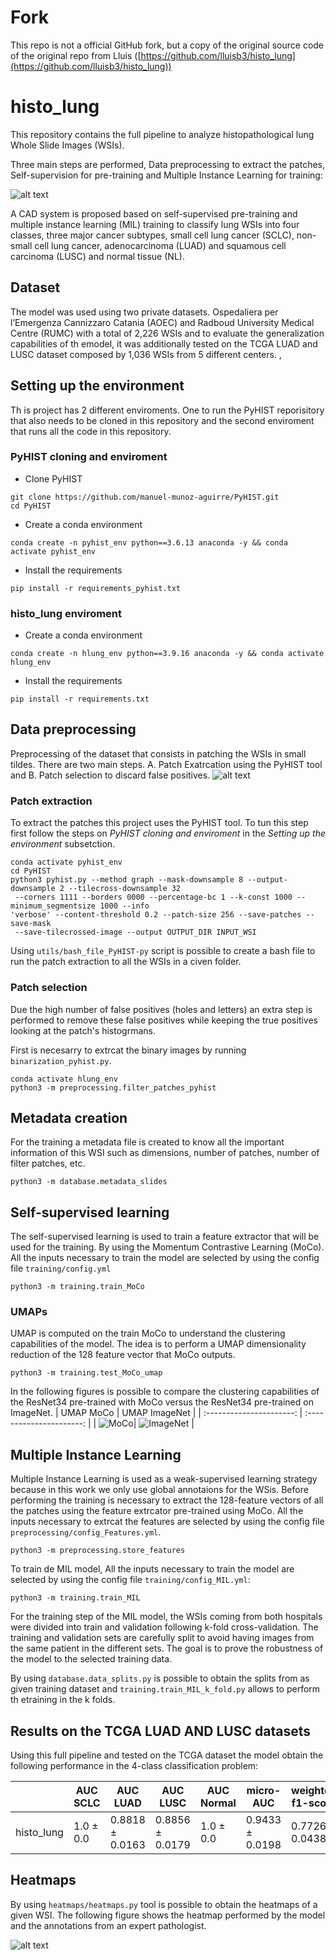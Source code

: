 # Fork
This repo is not a official  GitHub fork, but a copy of the original source code of the original repo from Lluis ([https://github.com/lluisb3/histo_lung](https://github.com/lluisb3/histo_lung))

# histo_lung
This repository contains the full pipeline to analyze histopathological lung Whole Slide Images
(WSIs).




Three main steps are performed, Data preprocessing to extract the patches,
 Self-supervision for pre-training and Multiple Instance Learning for training:

 ![alt text](figures/pipeline.png "Pipeline")

A CAD system is proposed based on self-supervised pre-training and multiple instance learning
(MIL) training to classify lung WSIs into four classes, three major cancer subtypes, small cell
 lung cancer (SCLC), non-small cell lung cancer, adenocarcinoma (LUAD) and squamous cell carcinoma
 (LUSC) and normal tissue (NL).

## Dataset
The model was used using two private datasets. Ospedaliera per l’Emergenza Cannizzaro Catania (AOEC)
 and Radboud University Medical Centre (RUMC) with a total of 2,226 WSIs and to evaluate the 
 generalization capabilities of th emodel, it was additionally tested on the TCGA LUAD and LUSC
 dataset composed by 1,036 WSIs from 5 different centers.
,
## Setting up the environment
Th is project has 2 different enviroments. One to run the PyHIST reporisitory that also needs to be 
cloned in this repository and the second enviroment that runs all the code in this repository.

### PyHIST cloning and enviroment 
- Clone PyHIST
```
git clone https://github.com/manuel-munoz-aguirre/PyHIST.git
cd PyHIST
```

- Create a conda environment
```
conda create -n pyhist_env python==3.6.13 anaconda -y && conda activate pyhist_env
```
- Install the requirements
```
pip install -r requirements_pyhist.txt
```

### histo_lung enviroment
- Create a conda environment
```
conda create -n hlung_env python==3.9.16 anaconda -y && conda activate hlung_env
```
- Install the requirements
```
pip install -r requirements.txt
```

## Data preprocessing
Preprocessing of the dataset that consists in patching the WSIs in small tildes. There are two main
steps. A. Patch Exatrcation using the PyHIST tool and B. Patch selection to discard false positives.
![alt text](figures/preprocessing.png "Preprocessing")

### Patch extraction
To extract the patches this project uses the PyHIST tool. To tun this step first follow the steps
on *PyHIST cloning and enviroment* in the *Setting up the environment* subsetction. 


```
conda activate pyhist_env
cd PyHIST
python3 pyhist.py --method graph --mask-downsample 8 --output-downsample 2 --tilecross-downsample 32
 --corners 1111 --borders 0000 --percentage-bc 1 --k-const 1000 --minimum_segmentsize 1000 --info
'verbose' --content-threshold 0.2 --patch-size 256 --save-patches --save-mask
 --save-tilecrossed-image --output OUTPUT_DIR INPUT_WSI
```

Using `utils/bash_file_PyHIST-py` script is possible to create a bash file to run the patch
 extraction to all the WSIs in a civen folder.

### Patch selection
Due the high number of false positives (holes and letters) an extra step is performed to remove
these false positives while keeping the true positives looking at the patch's histogrmans.

First is necesarry to extrcat the binary images by running `binarization_pyhist.py`. 
```
conda activate hlung_env
python3 -m preprocessing.filter_patches_pyhist
```

## Metadata creation
For the training a metadata file is created to know all the important information of this WSI such
as dimensions, number of patches, number of filter patches, etc.
```
python3 -m database.metadata_slides
```


## Self-supervised learning
The self-supervised learning is used to train a feature extractor that will be used for the
training. By using the Momentum Contrastive Learning (MoCo). All the inputs necessary to train
the model are selected by using the config file `training/config.yml`
```
python3 -m training.train_MoCo
```

### UMAPs
UMAP is computed on the train MoCo to understand the clustering capabilities of the model. The idea
is to perform a UMAP dimensionality reduction of the 128 feature vector that MoCo outputs. 
```
python3 -m training.test_MoCo_umap
```
In the following figures is possible to compare the clustering capabilities of the ResNet34
pre-trained with MoCo versus the ResNet34 pre-trained on ImageNet.
| UMAP MoCo           | UMAP ImageNet              |
| :----------------------: | :----------------------: |
| ![MoCo](figures/MoCo_resnet34_v2_uMap_similarity_v2.png)| ![ImageNet](figures/ImageNet_uMap_similarity_v2.png)  |
## Multiple Instance Learning
Multiple Instance Learning is used as a weak-supervised learning strategy because in this work we
only use global annotaions for the WSis. Before performing the training is necessary to extract
the 128-feature vectors of all the patches using the feature extrcator pre-trained using MoCo. All
 the inputs necessary to extrcat the features are selected by using the config file 
 `preprocessing/config_Features.yml`.
```
python3 -m preprocessing.store_features
```
To train de MIL model, All the inputs necessary to train the model are selected by using the config
 file `training/config_MIL.yml`:

```
python3 -m training.train_MIL
```

For the training step of the MIL model, the WSIs coming from both hospitals were divided into train
 and validation following k-fold cross-validation. The training and validation sets are carefully
 split to avoid having images from the same patient in the different sets. The goal is to prove
 the robustness of the model to the selected training data.

 By using `database.data_splits.py` is possible to obtain the splits from as given training dataset
 and `training.train_MIL_k_fold.py` allows to perform th etraining in the k folds.

## Results on the TCGA LUAD AND LUSC datasets

Using this full pipeline and tested on the TCGA dataset the model obtain the following performance
in the 4-class classification problem:


 |  | AUC SCLC | AUC LUAD | AUC LUSC | AUC Normal| micro-AUC | weighted f1-score |
 |---------|----------|-------------| ---------|----------|-------------| -------------|
 | histo_lung   | 1.0 ± 0.0 | 0.8818 ± 0.0163 | 0.8856 ± 0.0179 | 1.0 ± 0.0 | 0.9433 ± 0.0198 | 0.7726 ± 0.0438 |


 ## Heatmaps

 By using `heatmaps/heatmaps.py` tool is possible to obtain the heatmaps of a given WSI. The
 following figure shows the heatmap performed by the model and the annotations from an expert 
 pathologist.

![alt text](figures/heatmap_pato.png "Heatmap")
